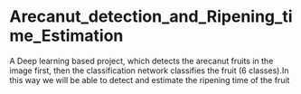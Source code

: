 # Arecanut_detection_and_Ripening_time_Estimation
A Deep learning based project, which detects the arecanut fruits in the image first, then the classification network classifies the fruit (6 classes).In this way we will  be able to detect and estimate the ripening time of the fruit
